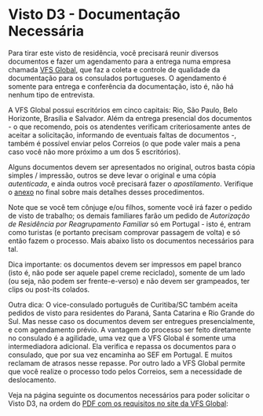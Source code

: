 # Visto D3 - Documentação Necessária

Para tirar este visto de residência, você precisará reunir diversos documentos e fazer um agendamento para a entrega numa empresa chamada [VFS Global](https://www.vfsglobal.com/portugal/Brazil/index.html), que faz a coleta e controle de qualidade da documentação para os consulados portugueses. O agendamento é somente para entrega e conferência da documentação, isto é, não há nenhum tipo de entrevista.

A VFS Global possui escritórios em cinco capitais: Rio, São Paulo, Belo Horizonte, Brasília e Salvador. Além da entrega presencial dos documentos - o que recomendo, pois os atendentes verificam criteriosamente antes de aceitar a solicitação, informando de eventuais faltas de documentos -, também é possível enviar pelos Correios (o que pode valer mais a pena caso você não more próximo a um dos 5 escritórios).

Alguns documentos devem ser apresentados no original, outros basta cópia simples / impressão, outros se deve levar o original e uma cópia _autenticada_, e ainda outros você precisará fazer o _apostilamento_. Verifique o [anexo](https://github.com/nighto/brasil-portugal#extras) no final sobre mais detalhes desses procedimentos.

Note que se você tem cônjuge e/ou filhos, somente você irá fazer o pedido de visto de trabalho; os demais familiares farão um pedido de _Autorização de Residência por Reagrupamento Familiar_ só em Portugal - isto é, entram como turistas (e portanto precisam comprovar passagem de volta) e só então fazem o processo. Mais abaixo listo os documentos necessários para tal.

Dica importante: os documentos devem ser impressos em papel branco (isto é, não pode ser aquele papel creme reciclado), somente de um lado (ou seja, não podem ser frente-e-verso) e não devem ser grampeados, ter clips ou post-its colados.

Outra dica: O vice-consulado português de Curitiba/SC também aceita pedidos de visto para residentes do Paraná, Santa Catarina e Rio Grande do Sul. Mas nesse caso os documentos devem ser entregues presencialmente, e com agendamento prévio. A vantagem do processo ser feito diretamente no consulado é a agilidade, uma vez que a VFS Global é somente uma intermediadora adicional. Ela verifica e repassa os documentos para o consulado, que por sua vez encaminha ao SEF em Portugal. E muitos reclamam de atrasos nesse repasse. Por outro lado a VFS Global permite que você realize o processo todo pelos Correios, sem a necessidade de deslocamento.

Veja na página seguinte os documentos necessários para poder solicitar o Visto D3, na ordem do [PDF com os requisitos no site da VFS Global](https://www.vfsglobal.com/portugal/Brazil/pdf/D3.pdf):
